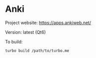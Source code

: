 # Anki

Project website: https://apps.ankiweb.net/

Version: latest (Qt6)

To build: 

	turbo build /path/to/turbo.me